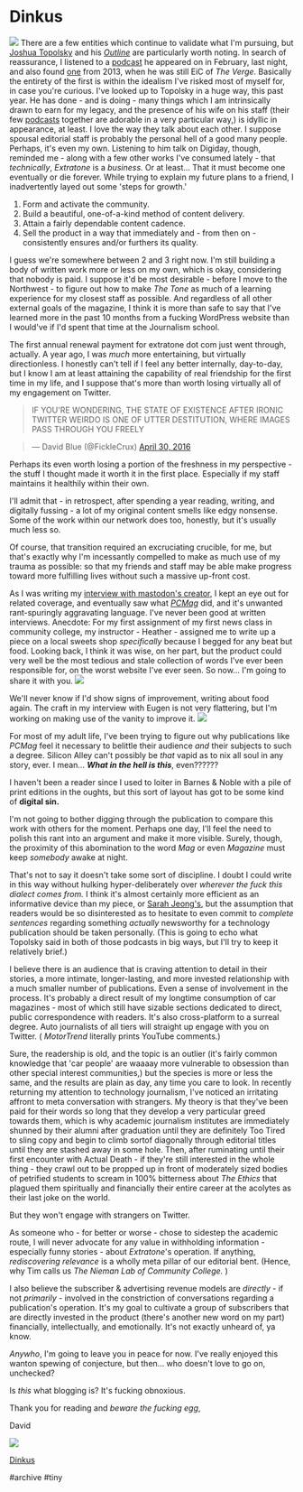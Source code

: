 # Dinkus
 
![](Dinkus/d017879a-0e4e-41b4-9f10-4b219fef26b0.png)
 There are a few entities which continue to validate what I'm pursuing, but [Joshua Topolsky](http://twitter.com/joshuatopolsky) and his *[Outline](http://theoutline.com/)* are particularly worth noting. In search of reassurance, I listened to a [podcast](https://digiday.com/podcast/outlines-josh-topolsky-theres-much-sameness-digital-media/) he appeared on in February, last night, and also found [one](https://longform.org/posts/longform-podcast-27-joshua-topolsky) from 2013, when he was still EiC of *The Verge*. Basically the entirety of the first is within the idealism I've risked most of myself for, in case you're curious. I've looked up to Topolsky in a huge way, this past year.
He has done - and is doing - many things which I am intrinsically drawn to earn for my legacy, and the presence of his wife on his staff (their few [podcasts](https://soundcloud.com/tomorrowpodcast/episode-28-laura-june-and-the-contrarian-disposition) together are adorable in a very particular way,) is idyllic in appearance, at least. I love the way they talk about each other. I suppose spousal editorial staff is probably the personal hell of a good many people. Perhaps, it's even my own.
Listening to him talk on Digiday, though, reminded me - along with a few other works I've consumed lately - that *technically*, *Extratone* is a *business.*  Or at least... That it must become one eventually or die forever. While trying to explain my future plans to a friend, I inadvertently layed out some 'steps for growth.'

1. Form and activate the community.
2. Build a beautiful, one-of-a-kind method of content delivery.
3. Attain a fairly dependable content cadence.
4. Sell the product in a way that immediately and - from then on - consistently ensures and/or furthers its quality.

I guess we're somewhere between 2 and 3 right now. I'm still building a body of written work more or less on my own, which is okay, considering that nobody is paid. I suppose it'd be most desirable - before I move to the Northwest - to figure out how to make *The Tone* as much of a learning experience for my closest staff as possible. And regardless of all other external goals of the magazine, I think it is more than safe to say that I've learned more in the past 10 months from a fucking WordPress website than I would've if I'd spent that time at the Journalism school.

The first annual renewal payment for extratone dot com just went through, actually. A year ago, I was *much*  more entertaining, but virtually directionless. I honestly can't tell if I feel any better internally, day-to-day, but I know I am at least attaining the capability of real friendship for the first time in my life, and I suppose that's more than worth losing virtually all of my engagement on Twitter.

> IF YOU'RE WONDERING, THE STATE OF EXISTENCE AFTER IRONIC TWITTER WEIRDO IS ONE OF UTTER DESTITUTION, WHERE IMAGES PASS THROUGH YOU FREELY  

> — David Blue (@FickleCrux) [April 30, 2016](https://twitter.com/FickleCrux/status/726356751553961985)  

Perhaps its even worth losing a portion of the freshness in my perspective - the stuff I thought made it worth it in the first place. Especially if my staff maintains it healthily within their own.

I'll admit that - in retrospect, after spending a year reading, writing, and digitally fussing - a lot of my original content smells like edgy nonsense. Some of the work within our network does too, honestly, but it's usually much less so.

Of course, that transition required an excruciating crucible, for me, but that's exactly why I'm incessantly compelled to make as much use of my trauma as possible: so that my friends and staff may be able make progress toward more fulfilling lives without such a massive up-front cost.

As I was writing my [interview with mastodon's creator](http://bit.ly/hellbird), I kept an eye out for related coverage, and eventually saw what *[PCMag](http://www.pcmag.com/article/352875/what-is-mastodon-and-will-it-kill-twitter)*  did, and it's unwanted rant-spuringly aggravating language. I've never been good at written interviews.
Anecdote: For my first assignment of my first news class in community college, my instructor - Heather - assigned me to write up a piece on a local sweets shop *specifically*  because I begged for any beat but food. Looking back, I think it was wise, on her part, but the product could very well be the most tedious and stale collection of words I've ever been responsible for, on the worst website I've ever seen. So now...
I'm going to share it with you.
![](Dinkus/08ca098c-1178-427b-9066-57eb1253a9d2.jpg)

We'll never know if I'd show signs of improvement, writing about food again. The craft in my interview with Eugen is not very flattering, but I'm working on making use of the vanity to improve it.
![](Dinkus/f15ad2c3-dbd3-4697-9c37-b4d97f260dd8.png)

For most of my adult life, I've been trying to figure out why publications like *PCMag*  feel it necessary to belittle their audience *and* their subjects to such a degree. Silicon Alley can't possibly be *that*  vapid as to nix all soul in any story, ever.
I mean... ***What in the hell is this***, even??????

I haven't been a reader since I used to loiter in Barnes & Noble with a pile of print editions in the oughts, but this sort of layout has got to be some kind of **digital sin.** 

I'm not going to bother digging through the publication to compare this work with others for the moment. Perhaps one day, I'll feel the need to polish this rant into an argument and make it more visible. Surely, though, the proximity of this abomination to the word *Mag* or even *Magazine*  must keep *somebody*  awake at night.

That's not to say it doesn't take some sort of discipline. I doubt I could write in this way without hulking hyper-deliberately over *wherever the fuck this dialect comes from.* I think it's almost certainly more efficient as an informative device than my piece, or [Sarah Jeong's](https://motherboard.vice.com/en_us/article/mastodon-is-like-twitter-without-nazis-so-why-are-we-not-using-it), but the assumption that readers would be so disinterested as to hesitate to even commit to *complete sentences*  regarding something *actually* newsworthy for a technology publication should be taken personally. 
(This is going to echo what Topolsky said in both of those podcasts in big ways, but I'll try to keep it relatively brief.)

I believe there is an audience that is craving attention to detail in their stories, a more intimate, longer-lasting, and more invested relationship with a much smaller number of publications. Even a sense of involvement in the process. It's probably a direct result of my longtime consumption of car magazines - most of which still have sizable sections dedicated to direct, public correspondence with readers. It's also cross-platform to a surreal degree. Auto journalists of all tiers will straight up engage with you on Twitter. ( *MotorTrend* literally prints YouTube comments.)

Sure, the readership is old, and the topic is an outlier (it's fairly common knowledge that 'car people' are waaaay more vulnerable to obsession than other special interest communities,) but the species is more or less the same, and the results are plain as day, any time you care to look. In recently returning my attention to technology journalism, I've noticed an irritating affront to meta conversation with strangers. My theory is that they've been paid for their words so long that they develop a very particular greed towards them, which is why academic journalism institutes are immediately shunned by their alumni after graduation until they are definitely Too Tired to sling copy and begin to climb sortof diagonally through editorial titles until they are stashed away in some hole. Then, after ruminating until their first encounter with Actual Death - if they're still interested in the whole thing - they crawl out to be propped up in front of moderately sized bodies of petrified students to scream in 100% bitterness about *The Ethics*  that plagued them spiritually and financially their entire career at the acolytes as their last joke on the world.

But they won't engage with strangers on Twitter.

As someone who - for better or worse - chose to sidestep the academic route, I will never advocate for any value in withholding information - especially funny stories - about *Extratone*'s operation. If anything, *rediscovering relevance* is a wholly meta pillar of our editorial bent. (Hence, why Tim calls us *The Nieman Lab of Community College.* )

I also believe the subscriber & advertising revenue models are *directly* - if not *primarily*  - involved in the constriction of conversations regarding a publication's operation. It's my goal to cultivate a group of subscribers that are directly invested in the product (there's another new word on my part) financially, intellectually, and emotionally. It's not exactly unheard of, ya know.

*Anywho*, I'm going to leave you in peace for now. I've really enjoyed this wanton spewing of conjecture, but then... who doesn't love to go on, unchecked?

Is *this*  what blogging is? It's fucking obnoxious.

Thank you for reading and  *beware the fucking egg*,

David
 
![](Dinkus/3370e3fd-cb51-4ae0-b02d-01586b983a13.png)
 

[Dinkus](https://tinyletter.com/DavidBlue/letters/dinkus)

#archive #tiny